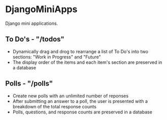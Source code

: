 # DjangoMiniApps
Django mini applications.

## To Do's - "/todos"
* Dynamically drag and drog to rearrange a list of To Do's into two sections: "Work in Progress" and "Future"
* The display order of the items and each item's section are preserved in a database

## Polls - "/polls"
* Create new polls with an unlimited number of reponses
* After submitting an answer to a poll, the user is presented with a breakdown of the total response counts
* Polls, questions, and response counts are preserved in a database
